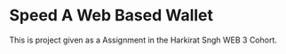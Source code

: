 # Speed A Web Based Wallet

This is project given as a Assignment in the Harkirat Sngh WEB 3 Cohort.


